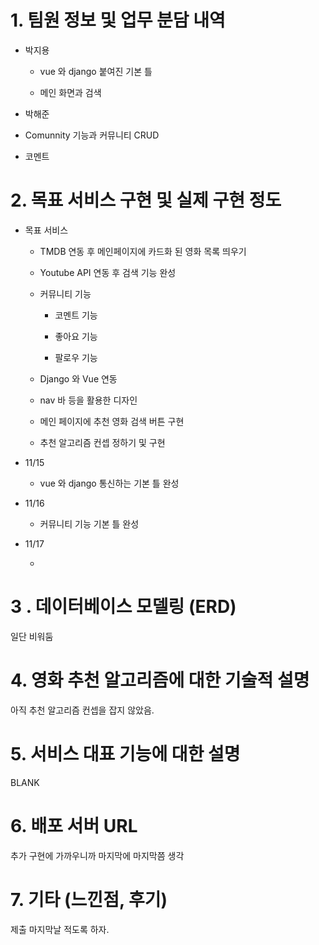 # 1. 팀원 정보 및 업무 분담 내역



* 박지용
  
  *  vue 와 django 붙여진 기본 틀
  
  * 메인 화면과 검색

*  박해준
  
  * Comunnity 기능과 커뮤니티 CRUD
  
  * 코멘트



# 2.  목표 서비스 구현 및 실제 구현 정도

* 목표 서비스
  
  * TMDB 연동 후 메인페이지에 카드화 된 영화 목록 띄우기
  
  * Youtube API 연동 후 검색 기능 완성
  
  * 커뮤니티 기능
    
    * 코멘트 기능
    
    * 좋아요 기능
    
    * 팔로우 기능
  
  * Django 와 Vue 연동
  
  * nav 바 등을 활용한 디자인
  
  * 메인 페이지에 추천 영화 검색 버튼 구현
  
  * 추천 알고리즘 컨셉 정하기 및 구현
  
  





* 11/15
  
  *  vue 와 django 통신하는 기본 틀 완성

* 11/16
  
  * 커뮤니티 기능 기본 틀 완성

* 11/17
  
  * 





# 3 . 데이터베이스 모델링 (ERD)



일단 비워둠



# 4. 영화 추천 알고리즘에 대한 기술적 설명



아직 추천 알고리즘 컨셉을 잡지 않았음.



# 5. 서비스 대표 기능에 대한 설명

 

BLANK



# 6. 배포 서버 URL

추가 구현에 가까우니까 마지막에 마지막쯤 생각



# 7. 기타 (느낀점, 후기)

제출 마지막날 적도록 하자.
